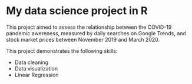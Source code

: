 # My data science project in R

This project aimed to assess the relationship between the COVID-19 pandemic awereness, measured by daily searches on Google Trends, and stock market prices between November 2019 and March 2020.

This project demonstrates the following skills:
- Data cleaning 
- Data visualization
- Linear Regression
